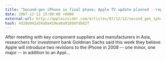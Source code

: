 ```yaml
---
title: "Second-gen iPhone in final phase; Apple TV update planned - report"
date: 2007-12-12 15:00:00 +0000
external-url: http://appleinsider.com/articles/07/12/12/second_gen_iphone_in_final_phase_apple_tv_update_planned_report
hash: 4d28e042a59a8a419ea0a9189dfdb82f
---
```


After meeting with key component suppliers and manufacturers in Asia, researchers for investment bank Goldman Sachs said this week they believe Apple will introduce two revisions to the iPhone in 2008 -- one minor, one major -- in addition to an Appl...
